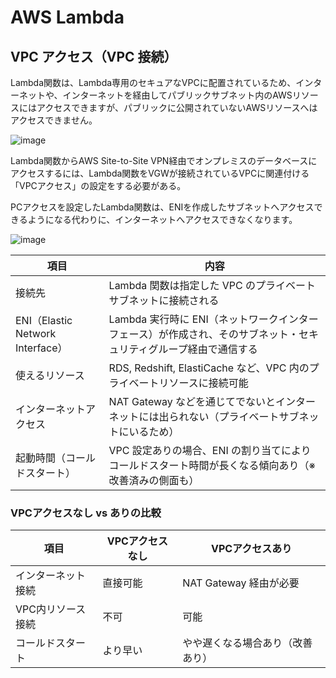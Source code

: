 # AWS Lambda

## VPC アクセス（VPC 接続）

Lambda関数は、Lambda専用のセキュアなVPCに配置されているため、インターネットや、インターネットを経由してパブリックサブネット内のAWSリソースにはアクセスできますが、パブリックに公開されていないAWSリソースへはアクセスできません。

![image](https://ping-t-resouces.com/uploads/question_image/file/23012/k58661.jpg?t=1661918062)

Lambda関数からAWS Site-to-Site VPN経由でオンプレミスのデータベースにアクセスするには、Lambda関数をVGWが接続されているVPCに関連付ける「VPCアクセス」の設定をする必要がある。

PCアクセスを設定したLambda関数は、ENIを作成したサブネットへアクセスできるようになる代わりに、インターネットへアクセスできなくなります。

![image](https://ping-t-resouces.com/uploads/question_image/file/23013/kk58661.jpg?t=1661918062)

|項目 | 内容|
|----|----|
|接続先 | Lambda 関数は指定した VPC のプライベートサブネットに接続される|
|ENI（Elastic Network Interface） | Lambda 実行時に ENI（ネットワークインターフェース）が作成され、そのサブネット・セキュリティグループ経由で通信する|
|使えるリソース | RDS, Redshift, ElastiCache など、VPC 内のプライベートリソースに接続可能|
|インターネットアクセス | NAT Gateway などを通じてでないとインターネットには出られない（プライベートサブネットにいるため）|
|起動時間（コールドスタート） | VPC 設定ありの場合、ENI の割り当てにより コールドスタート時間が長くなる傾向あり（※改善済みの側面も）|

###  VPCアクセスなし vs ありの比較

|項目 | VPCアクセスなし | VPCアクセスあり|
|----|----|----|
|インターネット接続 | 直接可能 | NAT Gateway 経由が必要|
|VPC内リソース接続 | 不可 | 可能|
|コールドスタート | より早い | やや遅くなる場合あり（改善あり）|

